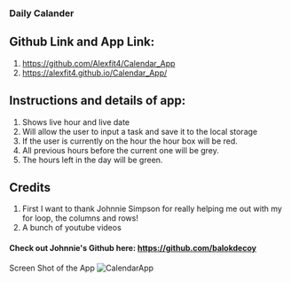 ### Daily Calander

## Github Link and  App Link:
1. https://github.com/Alexfit4/Calendar_App
2. https://alexfit4.github.io/Calendar_App/

## Instructions and details of app:

1. Shows live hour and live date
2. Will allow the user to input a task and save it to the local storage
3. If the user is currently on the hour the hour box will be red.
4. All previous hours before the current one will be grey.
5. The hours left in the day will be green.




## Credits
1. First I want to thank Johnnie Simpson for really helping me out with my for loop, the columns and rows!
2. A bunch of youtube videos

#### Check out Johnnie's Github here: https://github.com/balokdecoy


Screen Shot of the App
![CalendarApp](https://user-images.githubusercontent.com/69173896/102137628-1f9e9580-3e29-11eb-8eff-af7fbb63f0de.png)
